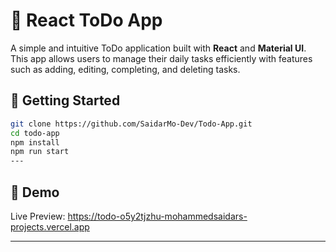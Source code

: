 # 📝 React ToDo App
A simple and intuitive ToDo application built with **React** and **Material UI**.
This app allows users to manage their daily tasks efficiently 
with features such as adding, editing, completing, and deleting tasks.

## 🚀 Getting Started
```bash
git clone https://github.com/SaidarMo-Dev/Todo-App.git
cd todo-app
npm install
npm run start
---
```

## 🚀 Demo

Live Preview:  https://todo-o5y2tjzhu-mohammedsaidars-projects.vercel.app

---

